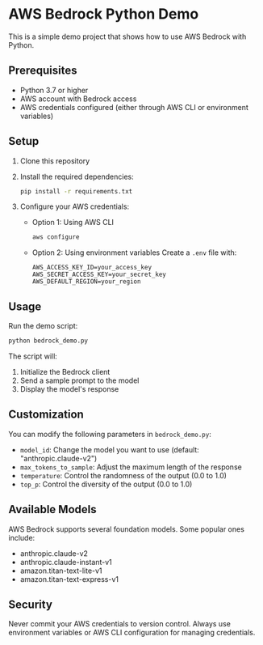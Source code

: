 # AWS Bedrock Python Demo

This is a simple demo project that shows how to use AWS Bedrock with Python.

## Prerequisites

- Python 3.7 or higher
- AWS account with Bedrock access
- AWS credentials configured (either through AWS CLI or environment variables)

## Setup

1. Clone this repository
2. Install the required dependencies:

   ```bash
   pip install -r requirements.txt
   ```

3. Configure your AWS credentials:
   - Option 1: Using AWS CLI
     ```bash
     aws configure
     ```
   - Option 2: Using environment variables
     Create a `.env` file with:
     ```
     AWS_ACCESS_KEY_ID=your_access_key
     AWS_SECRET_ACCESS_KEY=your_secret_key
     AWS_DEFAULT_REGION=your_region
     ```

## Usage

Run the demo script:

```bash
python bedrock_demo.py
```

The script will:

1. Initialize the Bedrock client
2. Send a sample prompt to the model
3. Display the model's response

## Customization

You can modify the following parameters in `bedrock_demo.py`:

- `model_id`: Change the model you want to use (default: "anthropic.claude-v2")
- `max_tokens_to_sample`: Adjust the maximum length of the response
- `temperature`: Control the randomness of the output (0.0 to 1.0)
- `top_p`: Control the diversity of the output (0.0 to 1.0)

## Available Models

AWS Bedrock supports several foundation models. Some popular ones include:

- anthropic.claude-v2
- anthropic.claude-instant-v1
- amazon.titan-text-lite-v1
- amazon.titan-text-express-v1

## Security

Never commit your AWS credentials to version control. Always use environment variables or AWS CLI configuration for managing credentials.
